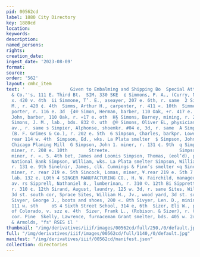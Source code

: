 ```yaml
---
pid: 00562cd
label: 1880 City Directory
key: 1880cd
location: 
keywords: 
description: 
named_persons: 
rights: 
creation_date: 
ingest_date: '2023-08-09'
format: 
source: 
order: '562'
layout: cmhc_item
text: '                 Given to Embalming and Shipping Bo  Special Attention *siwasc:
  & Co.''s, 111 E. Third Bt.  SIM. 330 SKE  ¢ Simmons, P. A., (Curry, Norton & Co.),
  x. 420 v. 4th  ii Simmone, T’. E., aseayer, 207 e. 6th, r. same  2 Simmons, William
  M., r. 420 ¢. 4th  Simms, Arthur H., carpenter, r. 411 «. 10th  Simme, John, (col’d),
  porter, r. 116 e. 3d  {4® Simon, Herman, barber, 110 Oak, +r. 417 e. 6th  4% Simon,
  John, barber, 110 Oak, r. «17 e. oth  H§ Simons, Barney, mining, r. 210 w. Chestnut  FAP
  Simons, J. M., lab., bds. 832 ©. uth  @® Simons, Oliver EL, physician, 514 Harrison
  av., r. same s Simpier, Alphonse, shoemkr. #04 e, 3d, r. same  A Simpson, A. L.,
  (B. F. Grimes & Co.), r. 202 e. 5th  6 Simpson, Charles, barkpr. Lowe & Hill, r.
  rear 114 w. 4th  Simpson, Ed., wks. La Plata smelter  $ Simpson, John, carpenter
  Chicago Planing Mill  G Simpson, John 1. miner, r. 131 ¢. 9th  q Simpson, John T.,
  miner, r. 208 e. 10th        Streete.                          Simpson, Thomas,
  miner, r. «. 5. 4th bet, James and Loomis Simpson, Thomas, (eol’d), porter First
  National Bank Simpson, William, wks. La Plata smelter Simpson, William S., miner,
  r. 131 e. 9th Sinelnir, James, clk. Cummings & Finn’s smelter <q Sinecek, Joseph,
  miner, r. rear 219 e. 5th Sincock, Lomas, miner, ¥.rear 219 e. 5th 7 Singer, Asmuy,
  lab. 132 e. LOth 4 SINGER MANUFACTURING CO., H. W. Fairchild, manager, 5        Harrison
  av. rs Sipprell, Nathaniel 8., lumberinan, r. 310 ©. 12th Bi Sipprett, W. F., miner,
  r. 310 ¢. 12th Sirand, August, laundry, 125 w. 3d, r. sane Sites, William H., r.
  3d st. south cor, Sprace Sites, William H., Jv., wood yard, 3d st. south vor. Spruce,  same
  Sivyer, George J., boots and shoes, 200 «. 8th Sivyer, Len. D., mining broker, vr.
  111 w. sth     oS 4 Sixth Street School, 314 e, 6th  Sizer, Eli W., prest. Bank
  of Colorado, v. szz e. 4th  Sizer, Frank L., (Robison. & Sizer), r. Chestnut ne.
  cor. Pine  Skelly, Lawrence, furnaceman Grant smelter, bds. 405 w. 2d a south             Abatlie
  & Armolds, "fs" RSES il '
thumbnail: "/img/derivatives/iiif/images/00562cd/full/250,/0/default.jpg"
full: "/img/derivatives/iiif/images/00562cd/full/1140,/0/default.jpg"
manifest: "/img/derivatives/iiif/00562cd/manifest.json"
collection: directories
---
```

